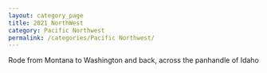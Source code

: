 ```yaml
---
layout: category_page
title: 2021 NorthWest 
category: Pacific Northwest
permalink: /categories/Pacific Northwest/
---
```


Rode from Montana to Washington and back, across the panhandle of Idaho
